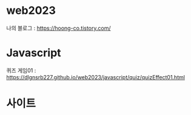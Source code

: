 # web2023
나의 블로그 : https://hoong-co.tistory.com/

# Javascript
퀴즈 게임01 : https://dlgnsrb227.github.io/web2023/javascript/quiz/quizEffect01.html

# 사이트
